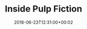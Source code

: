---
path: "/pulp-fiction"
date: "2018-06-23T12:31:00+00:02"
title: "Inside Pulp Fiction"
tags: ["Augmented Reality", "Machine Learning"]
thumbnail: "https://i.imgur.com/TMOGIv6.gif"
cover: "pulp_cover.jpg"
embed: '<iframe width="100%" height="450" src="https://www.youtube.com/embed/iwJt4DM6mJA?rel=0&amp;controls=0&amp;showinfo=0" frameborder="0" allow="autoplay; encrypted-media" allowfullscreen></iframe>'
about: "Inside Pulp Fiction is an experiment that uses machine learning to reconstruct Pulp Fiction's iconic dance scene in Augmented Reality. The experiment is a part of Volume, a machine learning driven tool to reconstruct 3D models from 2D images and video."
links: [['Website', 'https://volume.gl'], ['Github', 'https://github.com/Volume-GL/Pulp-Fiction-ARKit'], ['Presskit', 'https://drive.google.com/drive/folders/1XBQgptNAchJr0kUSD0LhzUzxdKnZ4Rud'], ['Presentation', 'https://vimeo.com/270479574']]
components: [['code', 'Python, C#, HLSL'], ['software', 'Unity3D, Tensorflow'], ['3d', 'ARKit, Volume']]
credits: 'Developed with <a target="_blank" href="https://shirin.works">~shirin anlen</a>'
press: [['The Next Web', 'https://thenextweb.com/artificial-intelligence/2018/01/22/ai-rips-objects-from-video-and-reimagines-them-in-3d-ar/'], ['Discovery Channel', 'https://www.youtube.com/watch?v=Zi4yof2yy04'], ['Vice', 'https://motherboard.vice.com/en_us/article/gywamy/cue-up-the-pulp-fiction-dance-scene-this-app-3d-projects-2d-movies-in-your-living-room'], ['Mashable', 'http://mashable.france24.com/tech-business/20180130-films-volume-realite-augmentee-cinema-technologie'], ['UploadVR', 'https://uploadvr.com/ar-app-brings-pulp-fiction-characters-living-room/'], ['prosthetic knowledge','http://prostheticknowledge.tumblr.com/post/170014746561/volume-in-development-project-from-or-fleisher'], ['VRFocus', 'https://www.vrfocus.com/2018/01/reconstruct-your-favourite-movie-in-ar/'], ['Android Headlines', 'https://www.androidheadlines.com/2018/01/volume-ai-program-puts-2d-objects-3d-spaces.html'], ['Labroots','https://www.labroots.com/trending/videos/11371/ai-tool-turns-video-into-3d-augmented-reality-experiences']]
excerpt: "Step inside Pulp Fiction's iconic dance scene using augmented reality."
---